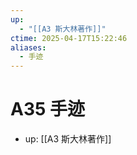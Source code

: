 ```yaml
---
up:
  - "[[A3 斯大林著作]]"
ctime: 2025-04-17T15:22:46
aliases:
  - 手迹
---
```


# A35 手迹

- up: [[A3 斯大林著作]]
